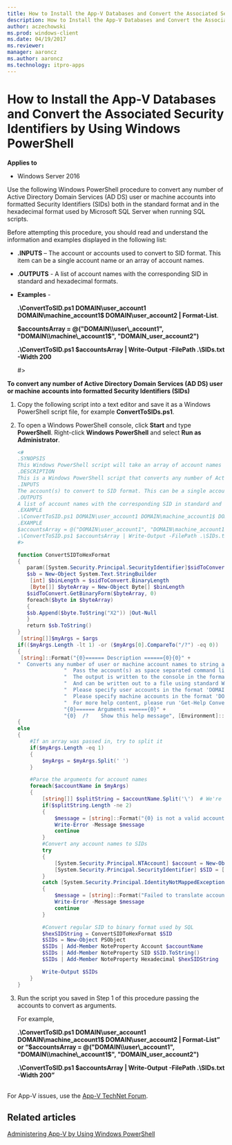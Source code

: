 ```yaml
---
title: How to Install the App-V Databases and Convert the Associated Security Identifiers by Using Windows PowerShell (Windows 10/11)
description: How to Install the App-V Databases and Convert the Associated Security Identifiers by Using Windows PowerShell
author: aczechowski
ms.prod: windows-client
ms.date: 04/19/2017
ms.reviewer: 
manager: aaroncz
ms.author: aaroncz
ms.technology: itpro-apps
---
```



# How to Install the App-V Databases and Convert the Associated Security Identifiers by Using Windows PowerShell

**Applies to**
-   Windows Server 2016

Use the following Windows PowerShell procedure to convert any number of Active Directory Domain Services (AD DS) user or machine accounts into formatted Security Identifiers (SIDs) both in the standard format and in the hexadecimal format used by Microsoft SQL Server when running SQL scripts.

Before attempting this procedure, you should read and understand the information and examples displayed in the following list:

-   **.INPUTS** – The account or accounts used to convert to SID format. This item can be a single account name or an array of account names.

-   **.OUTPUTS** - A list of account names with the corresponding SID in standard and hexadecimal formats.

-   **Examples** -

    **.\\ConvertToSID.ps1 DOMAIN\\user\_account1 DOMAIN\\machine\_account1$ DOMAIN\\user\_account2 | Format-List**.

    **$accountsArray = @("DOMAIN\\user\_account1", "DOMAIN\\machine\_account1$", "DOMAIN\_user\_account2")**

    **.\\ConvertToSID.ps1 $accountsArray | Write-Output -FilePath .\\SIDs.txt -Width 200**

    \#&gt;

**To convert any number of Active Directory Domain Services (AD DS) user or machine accounts into formatted Security Identifiers (SIDs)**

1.  Copy the following script into a text editor and save it as a Windows PowerShell script file, for example **ConvertToSIDs.ps1**.

2.  To open a Windows PowerShell console, click **Start** and type **PowerShell**. Right-click **Windows PowerShell** and select **Run as Administrator**.

    ```powershell
    <#
    .SYNOPSIS
    This Windows PowerShell script will take an array of account names and try to convert each of them to the corresponding SID in standard and hexadecimal formats.
    .DESCRIPTION
    This is a Windows PowerShell script that converts any number of Active Directory (AD) user or machine accounts into formatted Security Identifiers (SIDs) both in the standard format and in the hexadecimal format used by SQL server when running SQL scripts.
    .INPUTS
    The account(s) to convert to SID format. This can be a single account name or an array of account names. Please see examples below.
    .OUTPUTS
    A list of account names with the corresponding SID in standard and hexadecimal formats
    .EXAMPLE
    .\ConvertToSID.ps1 DOMAIN\user_account1 DOMAIN\machine_account1$ DOMAIN\user_account2 | Format-List
    .EXAMPLE
    $accountsArray = @("DOMAIN\user_account1", "DOMAIN\machine_account1$", "DOMAIN_user_account2")
    .\ConvertToSID.ps1 $accountsArray | Write-Output -FilePath .\SIDs.txt -Width 200
    #>

    function ConvertSIDToHexFormat
    {
       param([System.Security.Principal.SecurityIdentifier]$sidToConvert)
       $sb = New-Object System.Text.StringBuilder
        [int] $binLength = $sidToConvert.BinaryLength
        [Byte[]] $byteArray = New-Object Byte[] $binLength
       $sidToConvert.GetBinaryForm($byteArray, 0)
       foreach($byte in $byteArray)
       {
       $sb.Append($byte.ToString("X2")) |Out-Null
       }
       return $sb.ToString()
    }
     [string[]]$myArgs = $args
    if(($myArgs.Length -lt 1) -or ($myArgs[0].CompareTo("/?") -eq 0))
    {
     [string]::Format("{0}====== Description ======{0}{0}" +
    "  Converts any number of user or machine account names to string and hexadecimal SIDs.{0}" +
                   "  Pass the account(s) as space separated command line parameters. (For example 'ConvertToSID.exe DOMAIN\\Account1 DOMAIN\\Account2 ...'){0}" +
                   "  The output is written to the console in the format 'Account name    SID as string   SID as hexadecimal'{0}" +
                   "  And can be written out to a file using standard Windows PowerShell redirection{0}" +
                   "  Please specify user accounts in the format 'DOMAIN\username'{0}" + 
                   "  Please specify machine accounts in the format 'DOMAIN\machinename$'{0}" +
                   "  For more help content, please run 'Get-Help ConvertToSID.ps1'{0}" + 
                   "{0}====== Arguments ======{0}" +
                   "{0}  /?    Show this help message", [Environment]::NewLine) 
    {
    else
    {  
        #If an array was passed in, try to split it
        if($myArgs.Length -eq 1)
        {
            $myArgs = $myArgs.Split(' ')
        }

        #Parse the arguments for account names
        foreach($accountName in $myArgs)
        {    
            [string[]] $splitString = $accountName.Split('\')  # We're looking for the format "DOMAIN\Account" so anything that does not match, we reject
            if($splitString.Length -ne 2)
            {
                $message = [string]::Format("{0} is not a valid account name. Expected format 'Domain\username' for user accounts or 'DOMAIN\machinename$' for machine accounts.", $accountName)
                Write-Error -Message $message
                continue
            }
            #Convert any account names to SIDs
            try
            {
                [System.Security.Principal.NTAccount] $account = New-Object System.Security.Principal.NTAccount($splitString[0], $splitString[1])
                [System.Security.Principal.SecurityIdentifier] $SID = [System.Security.Principal.SecurityIdentifier]($account.Translate([System.Security.Principal.SecurityIdentifier]))
            }
            catch [System.Security.Principal.IdentityNotMappedException]
            {
                $message = [string]::Format("Failed to translate account object '{0}' to a SID. Please verify that this is a valid user or machine account.", $account.ToString())
                Write-Error -Message $message
                continue
            }

            #Convert regular SID to binary format used by SQL
            $hexSIDString = ConvertSIDToHexFormat $SID
            $SIDs = New-Object PSObject
            $SIDs | Add-Member NoteProperty Account $accountName
            $SIDs | Add-Member NoteProperty SID $SID.ToString()
            $SIDs | Add-Member NoteProperty Hexadecimal $hexSIDString

            Write-Output $SIDs
        }
    }
    ```

3.  Run the script you saved in Step 1 of this procedure passing the accounts to convert as arguments.

    For example,

    **.\\ConvertToSID.ps1 DOMAIN\\user\_account1 DOMAIN\\machine\_account1$ DOMAIN\\user\_account2 | Format-List” or “$accountsArray = @("DOMAIN\\user\_account1", "DOMAIN\\machine\_account1$", "DOMAIN\_user\_account2")**

    **.\\ConvertToSID.ps1 $accountsArray | Write-Output -FilePath .\\SIDs.txt -Width 200”**



<br>For App-V issues, use the [App-V TechNet Forum](https://social.technet.microsoft.com/Forums/en-US/home?forum=mdopappv).

## Related articles

[Administering App-V by Using Windows PowerShell](appv-administering-appv-with-powershell.md)
